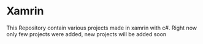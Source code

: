 # Xamrin
This Repository contain various projects made in xamrin with c#.
Right now only few projects were added, new  projects will be added soon

